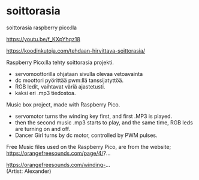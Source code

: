 # soittorasia
soittorasia raspberry pico:lla

https://youtu.be/f_KXpYhqz18

https://koodinkutoja.com/tehdaan-hirvittava-soittorasia/


Raspberry Pico:lla tehty soittorasia projekti.
   - servomoottorilla ohjataan sivulla olevaa vetoavainta
   - dc moottori pyörittää pwm:llä tanssijatyttöä.
   - RGB ledit, vaihtavat väriä ajastetusti.
   - kaksi eri .mp3 tiedostoa.

Music box project, made with Raspberry Pico.
  - servomotor turns the winding key first, and first .MP3 is played.
  - then the second music .mp3 starts to play,
    and the same time, RGB leds are turning on and off.
  - Dancer Girl turns by dc motor, controlled by PWM pulses.

Free Music files used on the Raspberry Pico,  are from the website; 
https://orangefreesounds.com/page/4/?...

https://orangefreesounds.com/winding-...   
(Artist: Alexander)





